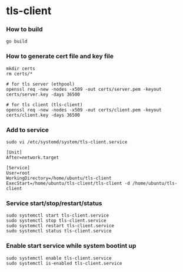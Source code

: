 # tls-client


### How to build

```
go build
```


### How to generate cert file and key file

```
mkdir certs
rm certs/*

# for tls server (ethpool)
openssl req -new -nodes -x509 -out certs/server.pem -keyout certs/server.key -days 36500

# for tls client (tls-client)
openssl req -new -nodes -x509 -out certs/client.pem -keyout certs/client.key -days 36500
```


### Add to service

`sudo vi /etc/systemd/system/tls-client.service`


```
[Unit]
After=network.target

[Service]
User=root
WorkingDirectory=/home/ubuntu/tls-client
ExecStart=/home/ubuntu/tls-client/tls-client -d /home/ubuntu/tls-client
```

### Service start/stop/restart/status

```
sudo systemctl start tls-client.service
sudo systemctl stop tls-client.service
sudo systemctl restart tls-client.service
sudo systemctl status tls-client.service
```


### Enable start service while system bootint up

```
sudo systemctl enable tls-client.service
sudo systemctl is-enabled tls-client.service
```


